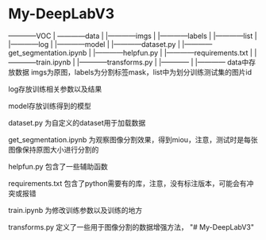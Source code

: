 # My-DeepLabV3

————VOC
     | ————data
     |       |————imgs
     |       |————labels
     |       |————list
     |       
     |————log
     |
     |————model
     |
     |————dataset.py 
     |
     |————get_segmentation.ipynb
     |
     |————helpfun.py
     |
     |————requirements.txt
     |
     |————train.ipynb
     |
     |————transforms.py
     |
     |————
     |
     |————
data中存放数据 imgs为原图，labels为分割标签mask，list中为划分训练测试集的图片id

log存放训练相关参数以及结果

model存放训练得到的模型

dataset.py 为自定义的dataset用于加载数据

get_segmentation.ipynb 为观察图像分割效果，得到miou，注意，测试时是每张图像保持原图大小进行分割的

helpfun.py 包含了一些辅助函数

requirements.txt 包含了python需要有的库，注意，没有标注版本，可能会有冲突或报错

train.ipynb 为修改训练参数以及训练的地方

transforms.py 定义了一些用于图像分割的数据增强方法，
"# My-DeepLabV3" 
